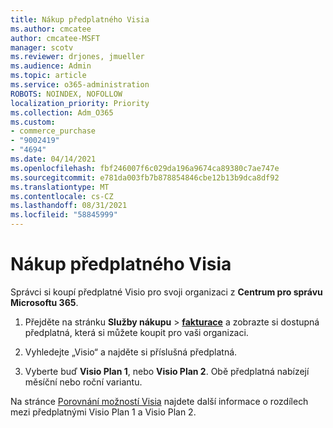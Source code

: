 ```yaml
---
title: Nákup předplatného Visia
ms.author: cmcatee
author: cmcatee-MSFT
manager: scotv
ms.reviewer: drjones, jmueller
ms.audience: Admin
ms.topic: article
ms.service: o365-administration
ROBOTS: NOINDEX, NOFOLLOW
localization_priority: Priority
ms.collection: Adm_O365
ms.custom:
- commerce_purchase
- "9002419"
- "4694"
ms.date: 04/14/2021
ms.openlocfilehash: fbf246007f6c029da196a9674ca89380c7ae747e
ms.sourcegitcommit: e781da003fb7b878854846cbe12b13b9dca8df92
ms.translationtype: MT
ms.contentlocale: cs-CZ
ms.lasthandoff: 08/31/2021
ms.locfileid: "58845999"
---
```

# <a name="purchase-visio-subscription"></a>Nákup předplatného Visia

Správci si koupí předplatné Visio pro svoji organizaci z **Centrum pro správu Microsoftu 365**.

1. Přejděte na stránku **Služby nákupu**  >  **[fakturace](https://go.microsoft.com/fwlink/p/?linkid=868433)** a zobrazte si dostupná předplatná, která si můžete koupit pro vaši organizaci.

2. Vyhledejte „Visio“ a najděte si příslušná předplatná.

3. Vyberte buď **Visio Plan 1**, nebo **Visio Plan 2**. Obě předplatná nabízejí měsíční nebo roční variantu.

Na stránce [Porovnání možností Visia](https://products.office.com/Visio/microsoft-visio-plans-and-pricing-compare-visio-options) najdete další informace o rozdílech mezi předplatnými Visio Plan 1 a Visio Plan 2.
